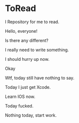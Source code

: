 ToRead
======

I Repository for me to read.


Hello, everyone!


Is there any different?

I really need to write something.


I should hurry up now.

Okay

Wtf, today still have nothing to say.

Today I just get Xcode.

Learn IOS now.

Today fucked.

Nothing today, start work.
